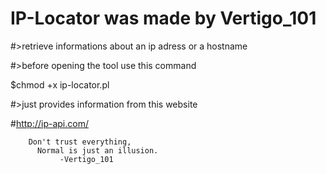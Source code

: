 # IP-Locator was made by Vertigo_101

#>retrieve informations about an ip adress or a hostname 

#>before opening the tool use this command 

$chmod +x ip-locator.pl 

#>just provides information from this website 
 
 #http://ip-api.com/
  	
        Don't trust everything,
	      Normal is just an illusion.
               -Vertigo_101
